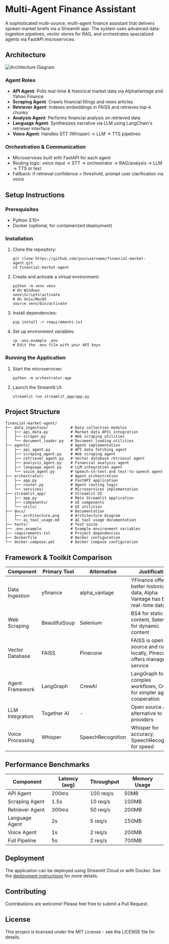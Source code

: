 # Multi-Agent Finance Assistant

A sophisticated multi-source, multi-agent finance assistant that delivers spoken market briefs via a Streamlit app. The system uses advanced data-ingestion pipelines, vector stores for RAG, and orchestrates specialized agents via FastAPI microservices.

## Architecture

![Architecture Diagram](docs/architecture.png)

### Agent Roles

- **API Agent**: Polls real-time & historical market data via AlphaVantage and Yahoo Finance
- **Scraping Agent**: Crawls financial filings and news articles
- **Retriever Agent**: Indexes embeddings in FAISS and retrieves top-k chunks
- **Analysis Agent**: Performs financial analysis on retrieved data
- **Language Agent**: Synthesizes narrative via LLM using LangChain's retriever interface
- **Voice Agent**: Handles STT (Whisper) → LLM → TTS pipelines

### Orchestration & Communication

- Microservices built with FastAPI for each agent
- Routing logic: voice input → STT → orchestrator → RAG/analysis → LLM → TTS or text
- Fallback: if retrieval confidence < threshold, prompt user clarification via voice

## Setup Instructions

### Prerequisites

- Python 3.10+
- Docker (optional, for containerized deployment)

### Installation

1. Clone the repository:
   ```
   git clone https://github.com/yourusername/financial-market-agent.git
   cd financial-market-agent
   ```

2. Create and activate a virtual environment:
   ```
   python -m venv venv
   # On Windows
   venv\Scripts\activate
   # On Unix/MacOS
   source venv/bin/activate
   ```

3. Install dependencies:
   ```
   pip install -r requirements.txt
   ```

4. Set up environment variables:
   ```
   cp .env.example .env
   # Edit the .env file with your API keys
   ```

### Running the Application

1. Start the microservices:
   ```
   python -m orchestrator.app
   ```

2. Launch the Streamlit UI:
   ```
   streamlit run streamlit_app/app.py
   ```

## Project Structure

```
financial-market-agent/
├── data_ingestion/          # Data collection modules
│   ├── api_data.py          # Market data APIs integration
│   ├── scraper.py           # Web scraping utilities
│   └── document_loader.py   # Document loading utilities
├── agents/                  # Agent implementation
│   ├── api_agent.py         # API data fetching agent
│   ├── scraping_agent.py    # Web scraping agent
│   ├── retriever_agent.py   # Vector database retrieval agent
│   ├── analysis_agent.py    # Financial analysis agent
│   ├── language_agent.py    # LLM integration agent
│   └── voice_agent.py       # Speech-to-text and text-to-speech agent
├── orchestrator/            # Agent orchestration
│   ├── app.py               # FastAPI application
│   ├── router.py            # Agent routing logic
│   └── services/            # Microservices implementation
├── streamlit_app/           # Streamlit UI
│   ├── app.py               # Main Streamlit application
│   ├── components/          # UI components
│   └── utils/               # UI utilities
├── docs/                    # Documentation
│   ├── architecture.png     # Architecture diagram
│   └── ai_tool_usage.md     # AI tool usage documentation
├── tests/                   # Test suite
├── .env.example             # Example environment variables
├── requirements.txt         # Project dependencies
├── Dockerfile               # Docker configuration
└── docker-compose.yml       # Docker Compose configuration
```

## Framework & Toolkit Comparison

| Component | Primary Tool | Alternative | Justification |
|-----------|--------------|-------------|---------------|
| Data Ingestion | yfinance | alpha_vantage | YFinance offers better historical data, Alpha Vantage has better real-time data |
| Web Scraping | BeautifulSoup | Selenium | BS4 for static content, Selenium for dynamic content |
| Vector Database | FAISS | Pinecone | FAISS is open-source and runs locally, Pinecone offers managed service |
| Agent Framework | LangGraph | CrewAI | LangGraph for complex workflows, CrewAI for simpler agent cooperation |
| LLM Integration | Together AI | - | Open source API alternative to other providers |
| Voice Processing | Whisper | SpeechRecognition | Whisper for accuracy, SpeechRecognition for speed |

## Performance Benchmarks

| Component | Latency (avg) | Throughput | Memory Usage |
|-----------|---------------|------------|--------------|
| API Agent | 200ms | 100 req/s | 50MB |
| Scraping Agent | 1.5s | 10 req/s | 100MB |
| Retriever Agent | 300ms | 50 req/s | 200MB |
| Language Agent | 2s | 5 req/s | 150MB |
| Voice Agent | 1s | 2 req/s | 200MB |
| Full Pipeline | 5s | 2 req/s | 700MB |

## Deployment

The application can be deployed using Streamlit Cloud or with Docker. See the [deployment instructions](docs/deployment.md) for more details.

## Contributing

Contributions are welcome! Please feel free to submit a Pull Request.

## License

This project is licensed under the MIT License - see the LICENSE file for details.
